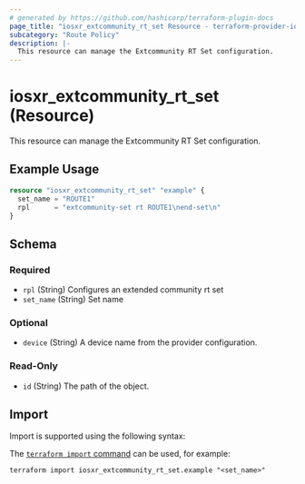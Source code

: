```yaml
---
# generated by https://github.com/hashicorp/terraform-plugin-docs
page_title: "iosxr_extcommunity_rt_set Resource - terraform-provider-iosxr"
subcategory: "Route Policy"
description: |-
  This resource can manage the Extcommunity RT Set configuration.
---
```


# iosxr_extcommunity_rt_set (Resource)

This resource can manage the Extcommunity RT Set configuration.

## Example Usage

```terraform
resource "iosxr_extcommunity_rt_set" "example" {
  set_name = "ROUTE1"
  rpl      = "extcommunity-set rt ROUTE1\nend-set\n"
}
```

<!-- schema generated by tfplugindocs -->
## Schema

### Required

- `rpl` (String) Configures an extended community rt set
- `set_name` (String) Set name

### Optional

- `device` (String) A device name from the provider configuration.

### Read-Only

- `id` (String) The path of the object.

## Import

Import is supported using the following syntax:

The [`terraform import` command](https://developer.hashicorp.com/terraform/cli/commands/import) can be used, for example:

```shell
terraform import iosxr_extcommunity_rt_set.example "<set_name>"
```
